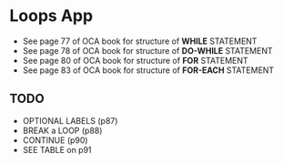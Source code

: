 # Loops App


* See page 77 of OCA book for structure of **WHILE** STATEMENT
* See page 78 of OCA book for structure of **DO-WHILE** STATEMENT
* See page 80 of OCA book for structure of **FOR** STATEMENT
* See page 83 of OCA book for structure of **FOR-EACH** STATEMENT

## TODO
* OPTIONAL LABELS (p87)
* BREAK a LOOP (p88)
* CONTINUE (p90)
* SEE TABLE on p91